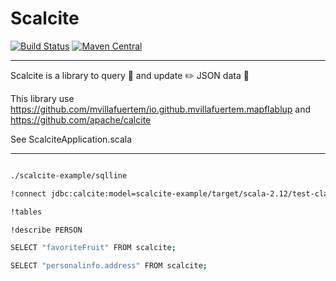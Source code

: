 # Scalcite

[![Build Status](https://travis-ci.com/mvillafuertem/scalcite.svg?branch=master)](https://travis-ci.com/mvillafuertem/scalcite)
[![Maven Central](https://maven-badges.herokuapp.com/maven-central/io.github.mvillafuertem/scalcite_2.12/badge.svg)](https://maven-badges.herokuapp.com/maven-central/io.github.mvillafuertem/scalcite_2.12)

****
Scalcite is a library to query 💬 and update ✏️ JSON data 📄

This library use https://github.com/mvillafuertem/io.github.mvillafuertem.mapflablup and https://github.com/apache/calcite

See ScalciteApplication.scala
****


```bash

./scalcite-example/sqlline

!connect jdbc:calcite:model=scalcite-example/target/scala-2.12/test-classes/model.json admin admin

!tables

!describe PERSON

SELECT "favoriteFruit" FROM scalcite;

SELECT "personalinfo.address" FROM scalcite;

```